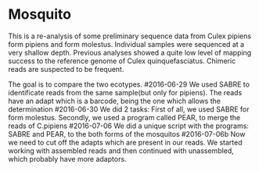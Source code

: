# Mosquito

This is a re-analysis of some preliminary sequence data from Culex pipiens
form pipiens and form molestus. Individual samples were sequenced at a very
shallow depth. Previous analyses showed a quite low level of mapping success
to the reference genome of Culex quinquefasciatus. Chimeric reads are suspected
to be frequent.

The goal is to compare the two ecotypes.
#2016-06-29
We used SABRE to identificate reads from the same sample(but only for pipiens).
The reads have an adapt which is a barcode, being the one which allows the determination
#2016-06-30
We did 2 tasks: First of all, we used SABRE for form molestus. Secondly, we used a program called PEAR, to merge the reads of C.pipiens
#2016-07-06
We did a unique script with the programs: SABRE and PEAR, to the both forms of the mosquitos 
#2016-07-06b
Now we need to cut off the adapts which are present in our reads. We started working with assembled reads and then continued with unassembled, which probably have more adaptors.
